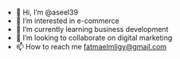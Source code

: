 - 👋 Hi, I’m @aseel39
- 👀 I’m interested in e-commerce
- 🌱 I’m currently learning business development
- 💞️ I’m looking to collaborate on digital marketing
- 📫 How to reach me fatmaelmligy@gmail.com

<!---+201050205974
aseel39/aseel39 is a ✨ special ✨ repository because its `README.md` (this file) appears on your GitHub profile.
You can click the Preview link to take a look at your changes.
--->
